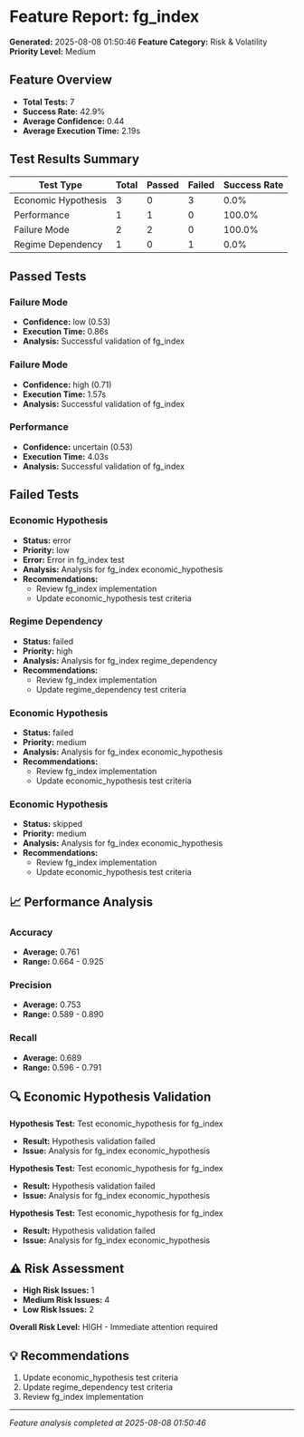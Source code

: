 # Feature Report: fg_index

**Generated:** 2025-08-08 01:50:46
**Feature Category:** Risk & Volatility
**Priority Level:** Medium

## Feature Overview

- **Total Tests:** 7
- **Success Rate:** 42.9%
- **Average Confidence:** 0.44
- **Average Execution Time:** 2.19s

## Test Results Summary

| Test Type | Total | Passed | Failed | Success Rate |
|-----------|-------|--------|--------|--------------|
| Economic Hypothesis | 3 | 0 | 3 | 0.0% |
| Performance | 1 | 1 | 0 | 100.0% |
| Failure Mode | 2 | 2 | 0 | 100.0% |
| Regime Dependency | 1 | 0 | 1 | 0.0% |

## Passed Tests

### Failure Mode
- **Confidence:** low (0.53)
- **Execution Time:** 0.86s
- **Analysis:** Successful validation of fg_index

### Failure Mode
- **Confidence:** high (0.71)
- **Execution Time:** 1.57s
- **Analysis:** Successful validation of fg_index

### Performance
- **Confidence:** uncertain (0.53)
- **Execution Time:** 4.03s
- **Analysis:** Successful validation of fg_index


## Failed Tests

### Economic Hypothesis
- **Status:** error
- **Priority:** low
- **Error:** Error in fg_index test
- **Analysis:** Analysis for fg_index economic_hypothesis
- **Recommendations:**
  - Review fg_index implementation
  - Update economic_hypothesis test criteria

### Regime Dependency
- **Status:** failed
- **Priority:** high
- **Analysis:** Analysis for fg_index regime_dependency
- **Recommendations:**
  - Review fg_index implementation
  - Update regime_dependency test criteria

### Economic Hypothesis
- **Status:** failed
- **Priority:** medium
- **Analysis:** Analysis for fg_index economic_hypothesis
- **Recommendations:**
  - Review fg_index implementation
  - Update economic_hypothesis test criteria

### Economic Hypothesis
- **Status:** skipped
- **Priority:** medium
- **Analysis:** Analysis for fg_index economic_hypothesis
- **Recommendations:**
  - Review fg_index implementation
  - Update economic_hypothesis test criteria


## 📈 Performance Analysis

### Accuracy
- **Average:** 0.761
- **Range:** 0.664 - 0.925

### Precision
- **Average:** 0.753
- **Range:** 0.589 - 0.890

### Recall
- **Average:** 0.689
- **Range:** 0.596 - 0.791


## 🔍 Economic Hypothesis Validation

**Hypothesis Test:** Test economic_hypothesis for fg_index
- **Result:** Hypothesis validation failed
- **Issue:** Analysis for fg_index economic_hypothesis

**Hypothesis Test:** Test economic_hypothesis for fg_index
- **Result:** Hypothesis validation failed
- **Issue:** Analysis for fg_index economic_hypothesis

**Hypothesis Test:** Test economic_hypothesis for fg_index
- **Result:** Hypothesis validation failed
- **Issue:** Analysis for fg_index economic_hypothesis


## ⚠️ Risk Assessment

- **High Risk Issues:** 1
- **Medium Risk Issues:** 4
- **Low Risk Issues:** 2

**Overall Risk Level:** HIGH - Immediate attention required

## 💡 Recommendations

1. Update economic_hypothesis test criteria
2. Update regime_dependency test criteria
3. Review fg_index implementation

---
*Feature analysis completed at 2025-08-08 01:50:46*
